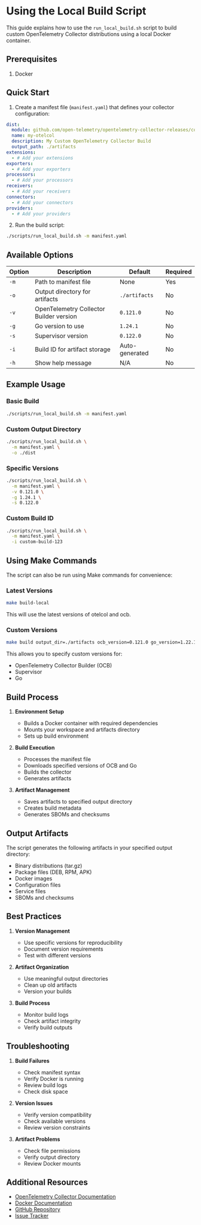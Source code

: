 # Using the Local Build Script

This guide explains how to use the `run_local_build.sh` script to build custom OpenTelemetry Collector distributions using a local Docker container.

## Prerequisites

1. Docker

## Quick Start

1. Create a manifest file (`manifest.yaml`) that defines your collector configuration:

```yaml
dist:
  module: github.com/open-telemetry/opentelemetry-collector-releases/core
  name: my-otelcol
  description: My Custom OpenTelemetry Collector Build
  output_path: ./artifacts
extensions:
  - # Add your extensions
exporters:
  - # Add your exporters
processors:
  - # Add your processors
receivers:
  - # Add your receivers
connectors:
  - # Add your connectors
providers:
  - # Add your providers
```

2. Run the build script:

```bash
./scripts/run_local_build.sh -m manifest.yaml
```

## Available Options

| Option | Description | Default | Required |
|--------|-------------|---------|----------|
| `-m` | Path to manifest file | None | Yes |
| `-o` | Output directory for artifacts | `./artifacts` | No |
| `-v` | OpenTelemetry Collector Builder version | `0.121.0` | No |
| `-g` | Go version to use | `1.24.1` | No |
| `-s` | Supervisor version | `0.122.0` | No |
| `-i` | Build ID for artifact storage | Auto-generated | No |
| `-h` | Show help message | N/A | No |

## Example Usage

### Basic Build

```bash
./scripts/run_local_build.sh -m manifest.yaml
```

### Custom Output Directory

```bash
./scripts/run_local_build.sh \
  -m manifest.yaml \
  -o ./dist
```

### Specific Versions

```bash
./scripts/run_local_build.sh \
  -m manifest.yaml \
  -v 0.121.0 \
  -g 1.24.1 \
  -s 0.122.0
```

### Custom Build ID

```bash
./scripts/run_local_build.sh \
  -m manifest.yaml \
  -i custom-build-123
```

## Using Make Commands

The script can also be run using Make commands for convenience:

### Latest Versions

```bash
make build-local
```

This will use the latest versions of otelcol and ocb.

### Custom Versions

```bash
make build output_dir=./artifacts ocb_version=0.121.0 go_version=1.22.1 supervisor_version=0.122.0
```

This allows you to specify custom versions for:

- OpenTelemetry Collector Builder (OCB)
- Supervisor
- Go

## Build Process

1. **Environment Setup**
   - Builds a Docker container with required dependencies
   - Mounts your workspace and artifacts directory
   - Sets up build environment

2. **Build Execution**
   - Processes the manifest file
   - Downloads specified versions of OCB and Go
   - Builds the collector
   - Generates artifacts

3. **Artifact Management**
   - Saves artifacts to specified output directory
   - Creates build metadata
   - Generates SBOMs and checksums

## Output Artifacts

The script generates the following artifacts in your specified output directory:

- Binary distributions (tar.gz)
- Package files (DEB, RPM, APK)
- Docker images
- Configuration files
- Service files
- SBOMs and checksums

## Best Practices

1. **Version Management**
   - Use specific versions for reproducibility
   - Document version requirements
   - Test with different versions

2. **Artifact Organization**
   - Use meaningful output directories
   - Clean up old artifacts
   - Version your builds

3. **Build Process**
   - Monitor build logs
   - Check artifact integrity
   - Verify build outputs

## Troubleshooting

1. **Build Failures**
   - Check manifest syntax
   - Verify Docker is running
   - Review build logs
   - Check disk space

2. **Version Issues**
   - Verify version compatibility
   - Check available versions
   - Review version constraints

3. **Artifact Problems**
   - Check file permissions
   - Verify output directory
   - Review Docker mounts

## Additional Resources

- [OpenTelemetry Collector Documentation](https://opentelemetry.io/docs/collector/)
- [Docker Documentation](https://docs.docker.com/)
- [GitHub Repository](https://github.com/observiq/otel-distro-builder)
- [Issue Tracker](https://github.com/observiq/otel-distro-builder/issues)
